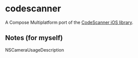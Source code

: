 # codescanner

A Compose Multiplatform port of the [CodeScanner iOS library](https://github.com/twostraws/CodeScanner).

## Notes (for myself)

NSCameraUsageDescription

<uses-feature android:name="android.hardware.camera" android:required="false"/>
<uses-feature android:name="android.hardware.camera.autofocus" android:required="false"/>
<uses-permission android:name="android.permission.CAMERA"/>
<uses-permission android:name="android.permission.VIBRATE"/>
<uses-permission android:name="android.permission.FLASHLIGHT"/>
